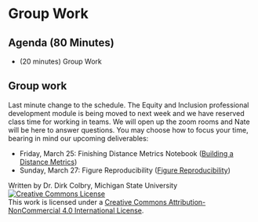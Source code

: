 # Group Work


## Agenda (80 Minutes)

- (20 minutes) Group Work



## Group work

Last minute change to the schedule.  The Equity and Inclusion professional development module is being moved to next week and we have reserved class time for working in teams.   We will open up the zoom rooms and Nate will be here to answer questions.   You may choose how to focus your time, bearing in mind our upcoming deliverables:

- Friday, March 25: Finishing Distance Metrics Notebook ([Building a Distance Metrics](https://msu-cmse-courses.github.io/cmse495-SS22/0325-Finish_Distance_Metrics))
- Sunday, March 27: Figure Reproducibility ([Figure Reproducibility](https://msu-cmse-courses.github.io/cmse495-SS22/0327-ASSIGNMENT_Figure_reproducability))



Written by Dr. Dirk Colbry, Michigan State University
<a rel="license" href="http://creativecommons.org/licenses/by-nc/4.0/"><img alt="Creative Commons License" style="border-width:0" src="https://i.creativecommons.org/l/by-nc/4.0/88x31.png" /></a><br />This work is licensed under a <a rel="license" href="http://creativecommons.org/licenses/by-nc/4.0/">Creative Commons Attribution-NonCommercial 4.0 International License</a>.
